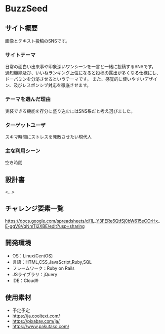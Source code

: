 # BuzzSeed

## サイト概要
画像とテキスト投稿のSNSです。

### サイトテーマ
日常の面白い出来事や印象深いワンシーンを一言と一緒に投稿するSNSです。
通知機能及び、いいねランキング上位になると投稿の露出が多くなる仕様にし、
ドーパミンを分泌させるというテーマです。
また、感覚的に使いやすいデザイン、及びレスポンシブ対応を徹底させます。

### テーマを選んだ理由
実装できる機能を存分に盛り込むにはSNS系だと考え選びました。

### ターゲットユーザ
スキマ時間にストレスを発散させたい現代人

### 主な利用シーン
空き時間

## 設計書
<...>

## チャレンジ要素一覧
https://docs.google.com/spreadsheets/d/1L_Y3FERe6QtfSj0bW615eCOrHx_E-gqV8VqNmTj2XBE/edit?usp=sharing

## 開発環境
- OS：Linux(CentOS)
- 言語：HTML,CSS,JavaScript,Ruby,SQL
- フレームワーク：Ruby on Rails
- JSライブラリ：jQuery
- IDE：Cloud9

## 使用素材
- 予定予定
- https://ja.cooltext.com/
- https://pixabay.com/ja/
- https://www.pakutaso.com/
